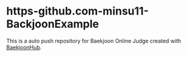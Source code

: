 # https-github.com-minsu11-BackjoonExample
This is a auto push repository for Baekjoon Online Judge created with [BaekjoonHub](https://github.com/BaekjoonHub/BaekjoonHub).
